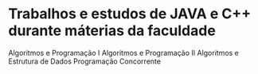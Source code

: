 # Trabalhos e estudos de JAVA e C++ durante máterias da faculdade

Algoritmos e Programação I
Algoritmos e Programação II
Algoritmos e Estrutura de Dados
Programação Concorrente
